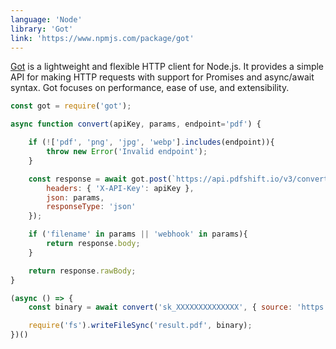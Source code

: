 ```yaml
---
language: 'Node'
library: 'Got'
link: 'https://www.npmjs.com/package/got'
---
```


[Got](https://www.npmjs.com/package/got) is a lightweight and flexible HTTP client for Node.js. It provides a simple API for making HTTP requests with support for Promises and async/await syntax. Got focuses on performance, ease of use, and extensibility.

```javascript
const got = require('got');

async function convert(apiKey, params, endpoint='pdf') {

    if (!['pdf', 'png', 'jpg', 'webp'].includes(endpoint)){
        throw new Error('Invalid endpoint');
    }

    const response = await got.post(`https://api.pdfshift.io/v3/convert/${endpoint}`, {
        headers: { 'X-API-Key': apiKey },
        json: params,
        responseType: 'json'
    });

    if ('filename' in params || 'webhook' in params){
        return response.body;
    }

    return response.rawBody;
}
```

```javascript
(async () => {
    const binary = await convert('sk_XXXXXXXXXXXXXX', { source: 'https://en.wikipedia.org/wiki/REST' });

    require('fs').writeFileSync('result.pdf', binary);
})()
```
